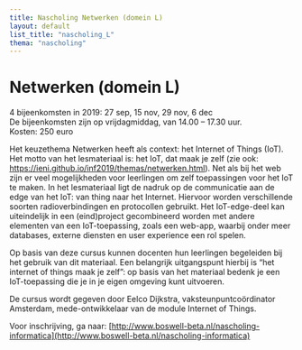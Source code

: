 ```yaml
---
title: Nascholing Netwerken (domein L)
layout: default
list_title: "nascholing_L"
thema: "nascholing"
---
```


# Netwerken (domein L)

4 bijeenkomsten in 2019: 27 sep, 15 nov, 29 nov, 6 dec <br>
De bijeenkomsten zijn op vrijdagmiddag, van 14.00 – 17.30 uur. <br>
Kosten: 250 euro

Het keuzethema Netwerken heeft als context: het Internet of Things (IoT). Het motto van het lesmateriaal is: het IoT, dat maak je zelf (zie ook: https://ieni.github.io/inf2019/themas/netwerken.html). Net als bij het web zijn er veel mogelijkheden voor leerlingen om zelf toepassingen voor het IoT te maken. In het lesmateriaal ligt de nadruk op de communicatie aan de edge van het IoT: van thing naar het Internet. Hiervoor worden verschillende soorten radioverbindingen en protocollen gebruikt. Het IoT-edge-deel kan uiteindelijk in een (eind)project gecombineerd worden met andere elementen van een IoT-toepassing, zoals een web-app, waarbij onder meer databases, externe diensten en user experience een rol spelen.

Op basis van deze cursus kunnen docenten hun leerlingen begeleiden bij het gebruik van dit materiaal. Een belangrijk uitgangspunt hierbij is “het internet of things maak je zelf”: op basis van het materiaal bedenk je een IoT-toepassing die je in je eigen omgeving kunt uitvoeren.

De cursus wordt gegeven door Eelco Dijkstra, vaksteunpuntcoördinator Amsterdam, mede-ontwikkelaar van de module Internet of Things.

Voor inschrijving, ga naar: [http://www.boswell-beta.nl/nascholing-informatica](http://www.boswell-beta.nl/nascholing-informatica)
